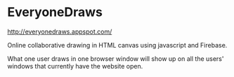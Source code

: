 # EveryoneDraws

http://everyonedraws.appspot.com/

Online collaborative drawing in HTML canvas using javascript and Firebase.

What one user draws in one browser window will show up on all the users' windows that currently have the website open.
